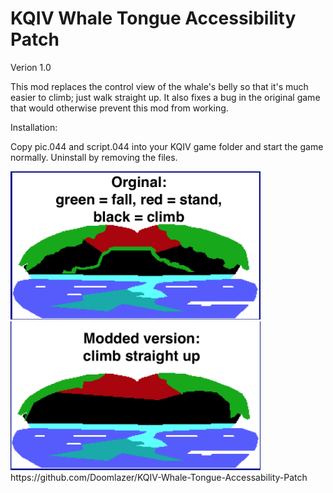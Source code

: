 # KQIV Whale Tongue Accessibility Patch
 
Verion 1.0

This mod replaces the control view of the whale's belly so that it's much easier to climb; just walk straight up. It also fixes a bug in the original game that would otherwise prevent this mod from working.

Installation:

Copy pic.044 and script.044 into your KQIV game folder and start the game normally. Uninstall by removing the files.

<img src="before.png"  width="400">
<img src="after.png" width="400">
https://github.com/Doomlazer/KQIV-Whale-Tongue-Accessability-Patch
